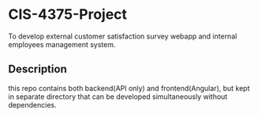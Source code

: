# CIS-4375-Project

To develop external customer satisfaction survey webapp and internal employees management system.

## Description

this repo contains both backend(API only) and frontend(Angular), but kept in separate directory that can be developed simultaneously without dependencies. 

